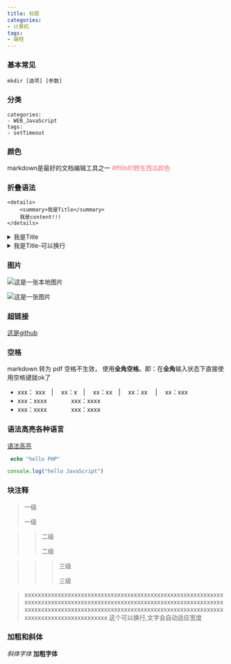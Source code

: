 ```yaml
---
title: 标题
categories: 
- 计算机
tags:
- 编程
---
```

### 基本常见

```
mkdir [选项] [参数]
```

### 分类

```
categories: 
- WEB_JavaScript
tags:
- setTimeout
```

### 颜色

markdown是最好的文档编辑工具之一   <font color="#ff6b81">#ff6b81野生西瓜颜色</font>

### 折叠语法

```
<details>
    <summary>我是Title</summary>    
    我是content!!!
</details>
```

<details>
    <summary>我是Title</summary>    
    我是content!!!
</details>

<details>
    <summary>我是Title-可以换行</summary>
    论语 第1行<br>
    史记 第2行<br>
    左传 第3行<br>
    汉书 第4行<br>
    战国策 第5行<br>
</details>

### 图片


![这是一张本地图片](/img/linux/root_passwd.png "这是一张本地图片")

![这是一张图片](https://github.githubassets.com/images/icons/emoji/octocat.png "这是一张图片")

### 超链接

 [这是github](https://github.com "这是github")

### 空格

markdown 转为 pdf  空格不生效， 使用**全角空格**。即：在**全角**输入状态下直接使用空格键就ok了

- xxx： xxx　| 　xx：x　|　 xx：xx　|　 xx：xx　 |　 xx：xxx
- xxx：xxxx　　　　xxx：xxxx
- xxx：xxxx　　　　xxx：xxxx

### 语法高亮各种语言

 [语法高亮](https://support.codebasehq.com/articles/tips-tricks/syntax-highlighting-in-markdown "语法高亮")

```php
 echo "hello PHP"
```

```javascript
console.log("hello JavaScript")
```

### 块注释

> 一级
>
> 一级

> > 二级
> >
> > 二级

> > > 三级
> > >
> > > 三级



>xxxxxxxxxxxxxxxxxxxxxxxxxxxxxxxxxxxxxxxxxxxxxxxxxxxxxxxxxxxxxxxxxxxxxxxxxxxxxxxxxxxxxxxxxxxxxxxxxxxxxxxxxxxxxxxxxxxxxxxxxxxxxxxxxxxxxxxxxxxxxxxxxxxxxxxxxxxxxxxxxxxxxxxxxxxxxxxxxxxxxxxxxxxxxxxxxxxxxxxxxxxxx 这个可以换行,文字会自动适应宽度

### 加粗和斜体

*斜体字体*
**加粗字体**

























